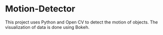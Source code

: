 # Motion-Detector
This project uses Python and Open CV to detect the motion of objects. The visualization of data is done using Bokeh.
